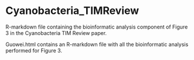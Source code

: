 # Cyanobacteria_TIMReview
R-markdown file containing the bioinformatic analysis component of Figure 3 in the Cyanobacteria TIM Review paper. 

Guowei.html contains an R-markdown file with all the bioinformatic analysis performed for Figure 3. 

